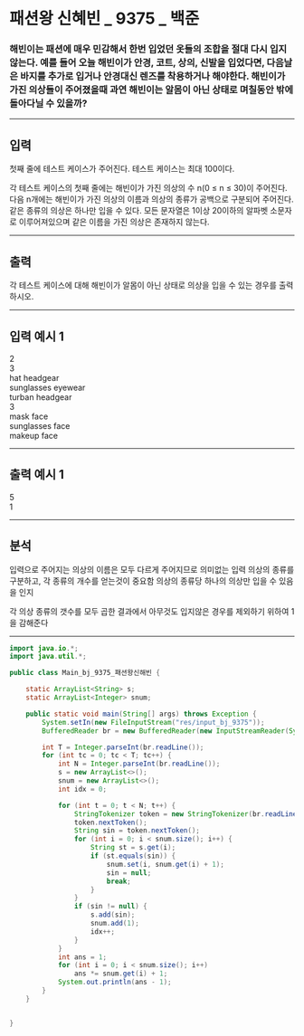 # 패션왕 신혜빈 _ 9375 _ 백준

### 해빈이는 패션에 매우 민감해서 한번 입었던 옷들의 조합을 절대 다시 입지 않는다. 예를 들어 오늘 해빈이가 안경, 코트, 상의, 신발을 입었다면, 다음날은 바지를 추가로 입거나 안경대신 렌즈를 착용하거나 해야한다. 해빈이가 가진 의상들이 주어졌을때 과연 해빈이는 알몸이 아닌 상태로 며칠동안 밖에 돌아다닐 수 있을까?
---
## 입력
첫째 줄에 테스트 케이스가 주어진다. 테스트 케이스는 최대 100이다.

각 테스트 케이스의 첫째 줄에는 해빈이가 가진 의상의 수 n(0 ≤ n ≤ 30)이 주어진다.
다음 n개에는 해빈이가 가진 의상의 이름과 의상의 종류가 공백으로 구분되어 주어진다. 같은 종류의 의상은 하나만 입을 수 있다.
모든 문자열은 1이상 20이하의 알파벳 소문자로 이루어져있으며 같은 이름을 가진 의상은 존재하지 않는다.

---
## 출력 
각 테스트 케이스에 대해 해빈이가 알몸이 아닌 상태로 의상을 입을 수 있는 경우를 출력하시오.

---
## 입력 예시 1
2<br>
3<br>
hat headgear<br>
sunglasses eyewear<br>
turban headgear<br>
3<br>
mask face<br>
sunglasses face<br>
makeup face<br>

---
## 출력 예시 1
5<br>
1<br>

---
## 분석
입력으로 주어지는 의상의 이름은 모두 다르게 주어지므로 의미없는 입력
의상의 종류를 구분하고, 각 종류의 개수를 얻는것이 중요함
의상의 종류당 하나의 의상만 입을 수 있음을 인지

각 의상 종류의 갯수를 모두 곱한 결과에서 아무것도 입지않은 경우를 제외하기 위하여 1을 감해준다

---
``` java
import java.io.*;
import java.util.*;

public class Main_bj_9375_패션왕신해빈 {

	static ArrayList<String> s;
	static ArrayList<Integer> snum;

	public static void main(String[] args) throws Exception {
		System.setIn(new FileInputStream("res/input_bj_9375"));
		BufferedReader br = new BufferedReader(new InputStreamReader(System.in));

		int T = Integer.parseInt(br.readLine());
		for (int tc = 0; tc < T; tc++) {
			int N = Integer.parseInt(br.readLine());
			s = new ArrayList<>();
			snum = new ArrayList<>();
			int idx = 0;

			for (int t = 0; t < N; t++) {
				StringTokenizer token = new StringTokenizer(br.readLine(), " ");
				token.nextToken();
				String sin = token.nextToken();
				for (int i = 0; i < snum.size(); i++) {
					String st = s.get(i);
					if (st.equals(sin)) {
						snum.set(i, snum.get(i) + 1);
						sin = null;
						break;
					}
				}
				if (sin != null) {
					s.add(sin);
					snum.add(1);
					idx++;
				}
			}
			int ans = 1;
			for (int i = 0; i < snum.size(); i++)
				ans *= snum.get(i) + 1;
			System.out.println(ans - 1);
		}
	}


}
```
